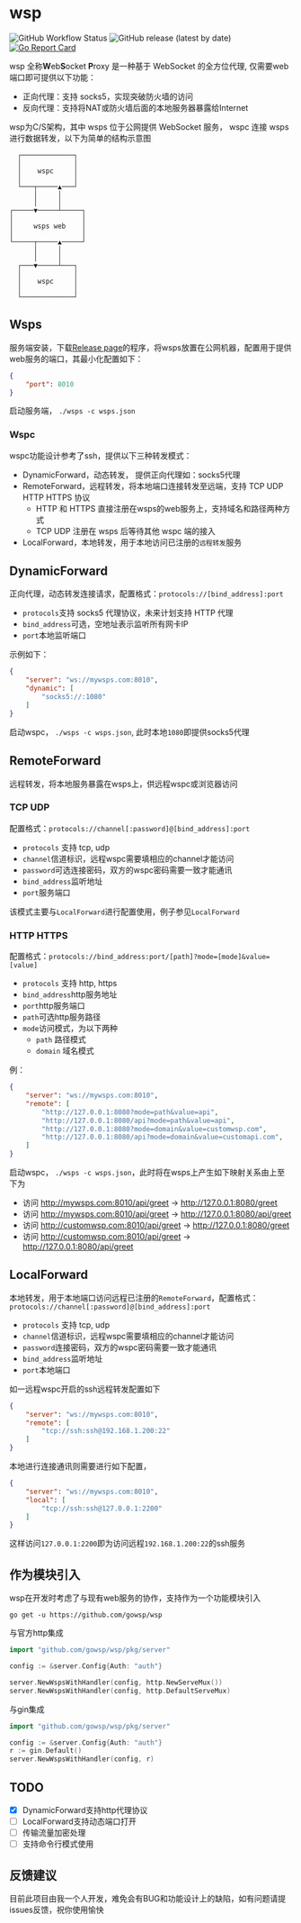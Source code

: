 # wsp

![GitHub Workflow Status](https://img.shields.io/github/workflow/status/gowsp/wsp/release)
![GitHub release (latest by date)](https://img.shields.io/github/v/release/gowsp/wsp)
[![Go Report Card](https://goreportcard.com/badge/github.com/gowsp/wsp)](https://goreportcard.com/report/github.com/gowsp/wsp)

wsp 全称**W**eb**S**ocket **P**roxy 是一种基于 WebSocket 的全方位代理, 仅需要web端口即可提供以下功能：

- 正向代理：支持 socks5，实现突破防火墙的访问
- 反向代理：支持将NAT或防火墙后面的本地服务器暴露给Internet

wsp为C/S架构，其中 wsps 位于公网提供 WebSocket 服务， wspc 连接 wsps 进行数据转发，以下为简单的结构示意图

```
  ┌─────────────┐
  │             │
  │    wspc     │
  │             │
  └───┬─────▲───┘
      │     │
      │     │
┌─────▼─────┴─────┐
│                 │
│     wsps web    │
│                 │
└─────┬─────▲─────┘
      │     │
      │     │
  ┌───▼─────┴───┐
  │             │
  │    wspc     │
  │             │
  └─────────────┘
```

## Wsps

服务端安装，下载[Release page](https://github.com/gowsp/wsp/releases/latest)的程序，将wsps放置在公网机器，配置用于提供web服务的端口，其最小化配置如下：

```json
{
    "port": 8010
}
```

启动服务端， `./wsps -c wsps.json`

### Wspc

wspc功能设计参考了ssh，提供以下三种转发模式：

- DynamicForward，动态转发， 提供正向代理如：socks5代理
- RemoteForward，远程转发，将本地端口连接转发至远端，支持 TCP UDP HTTP HTTPS 协议
  - HTTP 和 HTTPS 直接注册在wsps的web服务上，支持域名和路径两种方式
  - TCP UDP 注册在 wsps 后等待其他 wspc 端的接入
- LocalForward，本地转发，用于本地访问已注册的`远程转发`服务

## DynamicForward

正向代理，动态转发连接请求，配置格式：`protocols://[bind_address]:port`

- `protocols`支持 socks5 代理协议，未来计划支持 HTTP 代理
- `bind_address`可选，空地址表示监听所有网卡IP
- `port`本地监听端口

示例如下：

```json
{
    "server": "ws://mywsps.com:8010",
    "dynamic": [
        "socks5://:1080"
    ]
}
```

启动wspc， `./wsps -c wsps.json`, 此时本地`1080`即提供socks5代理

## RemoteForward

远程转发，将本地服务暴露在wsps上，供远程wspc或浏览器访问

### TCP UDP

配置格式：`protocols://channel[:password]@[bind_address]:port`

- `protocols` 支持 tcp, udp
- `channel`信道标识，远程wspc需要填相应的channel才能访问
- `password`可选连接密码，双方的wspc密码需要一致才能通讯
- `bind_address`监听地址
- `port`服务端口

该模式主要与`LocalForward`进行配置使用，例子参见`LocalForward`

### HTTP HTTPS

配置格式：`protocols://bind_address:port/[path]?mode=[mode]&value=[value]`

- `protocols` 支持 http, https
- `bind_address`http服务地址
- `port`http服务端口
- `path`可选http服务路径
- `mode`访问模式，为以下两种
  - `path` 路径模式
  - `domain` 域名模式

例：

```json
{
    "server": "ws://mywsps.com:8010",
    "remote": [
        "http://127.0.0.1:8080?mode=path&value=api",
        "http://127.0.0.1:8080/api?mode=path&value=api",
        "http://127.0.0.1:8080?mode=domain&value=customwsp.com",
        "http://127.0.0.1:8080/api?mode=domain&value=customapi.com",
    ]
}
```

启动wspc， `./wsps -c wsps.json`，此时将在wsps上产生如下映射关系由上至下为

- 访问 http://mywsps.com:8010/api/greet -> http://127.0.0.1:8080/greet
- 访问 http://mywsps.com:8010/api/greet -> http://127.0.0.1:8080/api/greet
- 访问 http://customwsp.com:8010/api/greet -> http://127.0.0.1:8080/greet
- 访问 http://customwsp.com:8010/api/greet -> http://127.0.0.1:8080/api/greet

## LocalForward

本地转发，用于本地端口访问远程已注册的`RemoteForward`，配置格式：`protocols://channel[:password]@[bind_address]:port`

- `protocols` 支持 tcp, udp
- `channel`信道标识，远程wspc需要填相应的channel才能访问
- `password`连接密码，双方的wspc密码需要一致才能通讯
- `bind_address`监听地址
- `port`本地端口

如一远程wspc开启的ssh远程转发配置如下

```json
{
    "server": "ws://mywsps.com:8010",
    "remote": [
        "tcp://ssh:ssh@192.168.1.200:22"
    ]
}
```

本地进行连接通讯则需要进行如下配置，

```json
{
    "server": "ws://mywsps.com:8010",
    "local": [
        "tcp://ssh:ssh@127.0.0.1:2200"
    ]
}
```

这样访问`127.0.0.1:2200`即为访问远程`192.168.1.200:22`的ssh服务

## 作为模块引入

wsp在开发时考虑了与现有web服务的协作，支持作为一个功能模块引入

```
go get -u https://github.com/gowsp/wsp
```

与官方http集成

```go
import "github.com/gowsp/wsp/pkg/server"

config := &server.Config{Auth: "auth"}

server.NewWspsWithHandler(config, http.NewServeMux())
server.NewWspsWithHandler(config, http.DefaultServeMux)
```

与gin集成

```go
import "github.com/gowsp/wsp/pkg/server"

config := &server.Config{Auth: "auth"}
r := gin.Default()
server.NewWspsWithHandler(config, r)
```

## TODO

- [x] DynamicForward支持http代理协议
- [ ] LocalForward支持动态端口打开
- [ ] 传输流量加密处理
- [ ] 支持命令行模式使用

## 反馈建议

目前此项目由我一个人开发，难免会有BUG和功能设计上的缺陷，如有问题请提issues反馈，祝你使用愉快